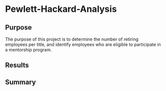 # Pewlett-Hackard-Analysis
## Purpose
The purpose of this project is to determine the number of retiring employees per title, and identify employees who are eligible to participate in a mentorship program.
## Results
## Summary
